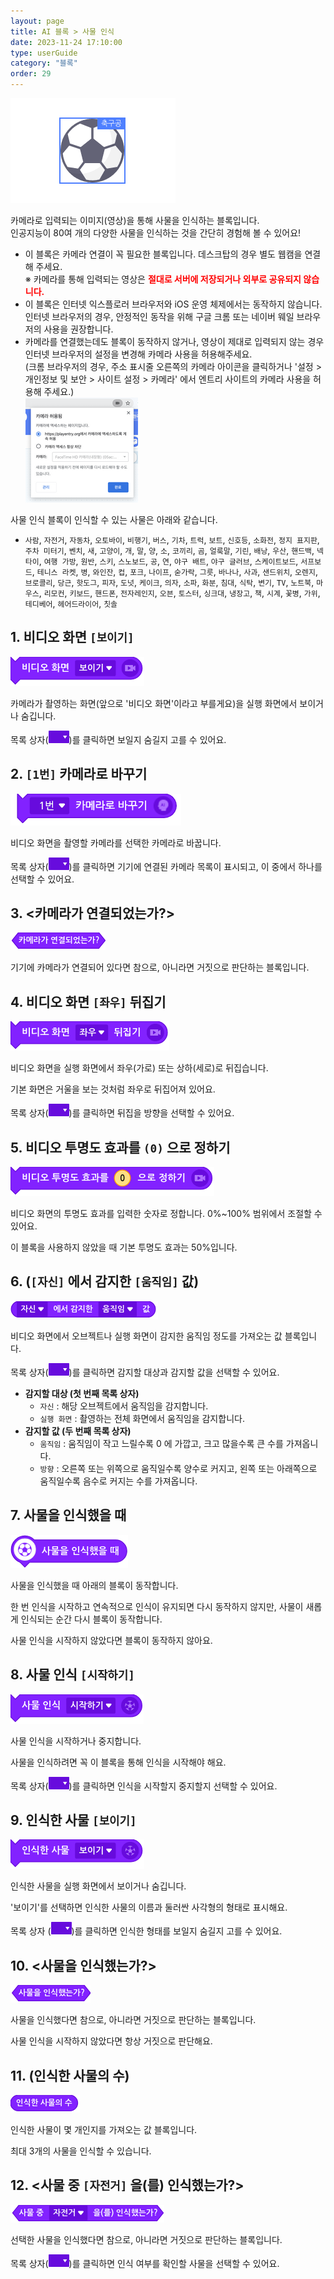 ```yaml
---
layout: page
title: AI 블록 > 사물 인식
date: 2023-11-24 17:10:00
type: userGuide
category: "블록"
order: 29
---
```


![object](images/card/object.png)

카메라로 입력되는 이미지(영상)을 통해 사물을 인식하는 블록입니다.  
인공지능이 80여 개의 다양한 사물을 인식하는 것을 간단히 경험해 볼 수 있어요!
+ 이 블록은 카메라 연결이 꼭 필요한 블록입니다. 데스크탑의 경우 별도 웹캠을 연결해 주세요.  
※ 카메라를 통해 입력되는 영상은 <span style="color:red">**절대로 서버에 저장되거나 외부로 공유되지 않습니다.**</span>
+ 이 블록은 인터넷 익스플로러 브라우저와 iOS 운영 체제에서는 동작하지 않습니다.
인터넷 브라우저의 경우, 안정적인 동작을 위해 구글 크롬 또는 네이버 웨일 브라우저의 사용을 권장합니다.
+ 카메라를 연결했는데도 블록이 동작하지 않거나, 영상이 제대로 입력되지 않는 경우 인터넷 브라우저의 설정을 변경해 카메라 사용을 허용해주세요.  
(크롬 브라우저의 경우, 주소 표시줄 오른쪽의 카메라 아이콘을 클릭하거나 '설정 > 개인정보 및 보안 > 사이트 설정 > 카메라' 에서 엔트리 사이트의 카메라 사용을 허용해 주세요.)  
![video-access](images/window/video-access.png)  

사물 인식 블록이 인식할 수 있는 사물은 아래와 같습니다.
+ `사람`, `자전거`, `자동차`, `오토바이`, `비행기`, `버스`, `기차`, `트럭`, `보트`, `신호등`, `소화전`, `정지 표지판`, `주차 미터기`, `벤치`, `새`, `고양이`, `개`, `말`, `양`, `소`, `코끼리`, `곰`, `얼룩말`, `기린`, `배낭`, `우산`, `핸드백`, `넥타이`, `여행 가방`, `원반`, `스키`, `스노보드`, `공`, `연`, `야구 배트`, `야구 글러브`, `스케이트보드`, `서프보드`, `테니스 라켓`, `병`, `와인잔`, `컵`, `포크`, `나이프`, `숟가락`, `그릇`, `바나나`, `사과`, `샌드위치`, `오렌지`, `브로콜리`, `당근`, `핫도그`, `피자`, `도넛`, `케이크`, `의자`, `소파`, `화분`, `침대`, `식탁`, `변기`, `TV`, `노트북`, `마우스`, `리모컨`, `키보드`, `핸드폰`, `전자레인지`, `오븐`, `토스터`, `싱크대`, `냉장고`, `책`, `시계`, `꽃병`, `가위`, `테디베어`, `헤어드라이어`, `칫솔`



## 1. 비디오 화면 `[보이기]`

![block-ai-video](images/block-ai-video-01.png)

카메라가 촬영하는 화면(앞으로 '비디오 화면'이라고 부를게요)을 실행 화면에서 보이거나 숨깁니다.

목록 상자(<img src="images/icon/dropdown-ai.png" style="zoom:50%;" />)를 클릭하면 보일지 숨길지 고를 수 있어요.


## 2. `[1번]` 카메라로 바꾸기

![block-ai-video](images/block-ai-video-02.png)

비디오 화면을 촬영할 카메라를 선택한 카메라로 바꿉니다.

목록 상자(<img src="images/icon/dropdown-ai.png" style="zoom:50%;" />)를 클릭하면 기기에 연결된 카메라 목록이 표시되고, 이 중에서 하나를 선택할 수 있어요.



## 3. <카메라가 연결되었는가?>

![block-ai-video](images/block-ai-video-03.png)

기기에 카메라가 연결되어 있다면 참으로, 아니라면 거짓으로 판단하는 블록입니다.



## 4. 비디오 화면 `[좌우]` 뒤집기

![block-ai-video](images/block-ai-video-04.png)

비디오 화면을 실행 화면에서 좌우(가로) 또는 상하(세로)로 뒤집습니다.

기본 화면은 거울을 보는 것처럼 좌우로 뒤집어져 있어요.

목록 상자(<img src="images/icon/dropdown-ai.png" style="zoom:50%;" />)를 클릭하면 뒤집을 방향을 선택할 수 있어요.



## 5. 비디오 투명도 효과를 `(0)` 으로 정하기

![block-ai-video](images/block-ai-video-05.png)

비디오 화면의 투명도 효과를 입력한 숫자로 정합니다. 0%~100% 범위에서 조절할 수 있어요.

이 블록을 사용하지 않았을 때 기본 투명도 효과는 50%입니다.



## 6. (`[자신]` 에서 감지한 `[움직임]` 값)

![block-ai-video](images/block-ai-video-06.png)

비디오 화면에서 오브젝트나 실행 화면이 감지한 움직임 정도를 가져오는 값 블록입니다.

목록 상자(<img src="images/icon/dropdown-ai.png" style="zoom:50%;" />)를 클릭하면 감지할 대상과 감지할 값을 선택할 수 있어요.
+ **감지할 대상 (첫 번째 목록 상자)**
  + `자신`  : 해당 오브젝트에서 움직임을 감지합니다.  
  + `실행 화면` : 촬영하는 전체 화면에서 움직임을 감지합니다.
+ **감지할 값 (두 번째 목록 상자)**
  + `움직임` : 움직임이 작고 느릴수록 0 에 가깝고, 크고 많을수록 큰 수를 가져옵니다.
  + `방향` : 오른쪽 또는 위쪽으로 움직일수록 양수로 커지고, 왼쪽 또는 아래쪽으로 움직일수록 음수로 커지는 수를 가져옵니다.



## 7. 사물을 인식했을 때

![block-ai-object](images/block-ai-object-01.png)

사물을 인식했을 때 아래의 블록이 동작합니다.

한 번 인식을 시작하고 연속적으로 인식이 유지되면 다시 동작하지 않지만, 사물이 새롭게 인식되는 순간 다시 블록이 동작합니다.

사물 인식을 시작하지 않았다면 블록이 동작하지 않아요.



## 8. 사물 인식 `[시작하기]`

![block-ai-object](images/block-ai-object-02.png)

사물 인식을 시작하거나 중지합니다.

사물을 인식하려면 꼭 이 블록을 통해 인식을 시작해야 해요.

목록 상자(<img src="images/icon/dropdown-ai.png" style="zoom:50%;" />)를 클릭하면 인식을 시작할지 중지할지 선택할 수 있어요.



## 9. 인식한 사물 `[보이기]`

![block-ai-object](images/block-ai-object-03.png)

인식한 사물을 실행 화면에서 보이거나 숨깁니다.

'보이기'를 선택하면 인식한 사물의 이름과 둘러싼 사각형의 형태로 표시해요.

목록 상자 (<img src="images/icon/dropdown-ai.png" style="zoom:50%;" />)를 클릭하면 인식한 형태를 보일지 숨길지 고를 수 있어요.



## 10. <사물을 인식했는가?>

![block-ai-object](images/block-ai-object-04.png)

사물을 인식했다면 참으로, 아니라면 거짓으로 판단하는 블록입니다.

사물 인식을 시작하지 않았다면 항상 거짓으로 판단해요.



## 11. (인식한 사물의 수)

![block-ai-object](images/block-ai-object-05.png)

인식한 사물이 몇 개인지를 가져오는 값 블록입니다.

최대 3개의 사물을 인식할 수 있습니다.


## 12. <사물 중 `[자전거]` 을(를) 인식했는가?>

![block-ai-object](images/block-ai-object-06.png)

선택한 사물을 인식했다면 참으로, 아니라면 거짓으로 판단하는 블록입니다.

목록 상자(<img src="images/icon/dropdown-ai.png" style="zoom:50%;" />)를 클릭하면 인식 여부를 확인할 사물을 선택할 수 있어요.
